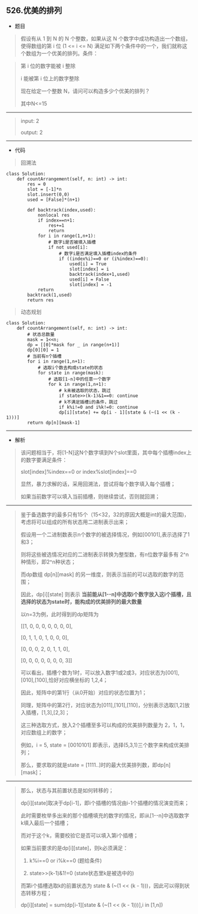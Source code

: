526.优美的排列
----------
 - 题目
>假设有从 1 到 N 的 N 个整数，如果从这 N 个数字中成功构造出一个数组，使得数组的第 i 位 (1 <= i <= N) 满足如下两个条件中的一个，我们就称这个数组为一个优美的排列。条件：
 
 > 第 i 位的数字能被 i 整除
>
 > i 能被第 i 位上的数字整除
>
 > 现在给定一个整数 N，请问可以构造多少个优美的排列？
>
>其中N<=15
 ----------
 > input: 2
 >
 > output: 2
 ----------
 - 代码
 >
>
> 回溯法
>
>
    class Solution:
        def countArrangement(self, n: int) -> int:
            res = 0
            slot = [-1]*n
            slot.insert(0,0)
            used = [False]*(n+1)
    
            def backtrack(index,used):
                nonlocal res
                if index==n+1:
                    res+=1
                    return
                for i in range(1,n+1):
                    # 数字i是否被填入插槽
                    if not used[i]:
                        # 数字i是否满足填入插槽index的条件
                        if ((index%i)==0 or (i%index)==0):
                            used[i] = True
                            slot[index] = i
                            backtrack(index+1,used)
                            used[i] = False
                            slot[index] = -1
                return
            backtrack(1,used)
            return res
>
>
> 动态规划
>
    class Solution:
        def countArrangement(self, n: int) -> int:
            # 状态总数量
            mask = 1<<n;
            dp = [[0]*mask for _ in range(n+1)]
            dp[0][0] = 1
            # 当前有n个插槽
            for i in range(1,n+1):
                # 选取i个数去构成state的状态
                for state in range(mask):
                    # 选取[1-n]中的任意一个数字
                    for k in range(1,n+1):
                        # k未被选取的状态，跳过
                        if state>>(k-1)&1==0: continue
                        # k不满足插槽i的条件，跳过
                        if k%i!=0 and i%k!=0: continue
                        dp[i][state] += dp[i - 1][state & (~(1 << (k - 1)))]
            return dp[n][mask-1]
>
 ----------
 - 解析
 > 该问题相当于，将[1-N]这N个数字填到N个slot里面，其中每个插槽index上的数字要满足条件：
>
> slot[index]%index==0 or index%slot[index]==0
>
> 显然，暴力求解的话，采用回溯法，尝试将每个数字填入每个插槽；
>
> 如果当前数字可以填入当前插槽，则继续尝试，否则就回溯；
------------
> 鉴于备选数字的最多只有15个（15<32，32的原因大概是int的最大范围)，考虑将可以组成的所有状态用二进制表示出来；
>
> 假设用一个二进制数表示n个数字的被选择情况，例如[00101],表示选择了1和3；
>
> 则将这些被选情况对应的二进制表示转换为整型数，有n位数字最多有 2^n种情形，即2^n种状态；
>
> 而dp数组 dp[n][mask] 的另一维度，则表示当前的可以选取的数字的范围；
>
> 因此，dp[i][state] 则表示 **当前能从[1--n]中选取i个数字放入这i个插槽，且选择的状态为state时，能构成的优美排列的最大数量**
>
> 以n=3为例，此时得到的dp矩阵为
>
>[[1, 0, 0, 0, 0, 0, 0, 0], 
>
>[0, 1, 1, 0, 1, 0, 0, 0], 
>
>[0, 0, 0, 2, 0, 1, 1, 0], 
>
>[0, 0, 0, 0, 0, 0, 0, 3]]
>
> 可以看出，插槽个数为1时，可以放入数字1或2或3，对应状态为[001],[010],[100],恰好对应横坐标的 1,2,4；
>
> 因此，矩阵中的第1行（从0开始）对应的状态位置为1；
>
> 同理，矩阵中的第2行，对应状态为[011],[101],[110]，分别表示选取[1,2]放入插槽，[1,3],[2,3]；
>
> 这三种选取方式，放入2个插槽至多可以构成的优美排列数量为 2，1，1，对应数组上的数字；
>
> 例如，i = 5, state = [0010101] 即表示，选择(5,3,1)三个数字来构成优美排列；
>
> 那么，要求取的就是state = [1111..]时的最大优美排列数，即dp[n][mask]；
>
------------
> 那么，状态与其前置状态是如何转移的；
>
> dp[i][state]取决于dp[i-1]，即i个插槽的情况由i-1个插槽的情况演变而来；
>
> 此时需要枚举多出来的那个插槽填充的数字的情况，即从[1--n]中选取数字k填入最后一个插槽；
>
> 而对于这个k，需要校验它是否可以填入第i个插槽；
>
> 如果当前要求的是dp[i][state]，则k必须满足：
>
> 1. k%i==0 or i%k==0 (题给条件)
>
> 2. state>>(k-1)&1!=0 (state状态里k是被选中的)
>
> 而第i个插槽选取k的前置状态为 state & (~(1 << (k - 1)))，因此可以得到状态转移方程；
>
> dp[i][state] = sum(dp[i-1][state & (~(1 << (k - 1)))],i in [1,n])
>
